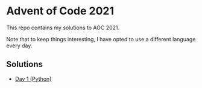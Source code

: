 # Advent of Code 2021

This repo contains my solutions to AOC 2021.

Note that to keep things interesting, I have opted to use a different language every day.

## Solutions

- [Day 1 (Python)](day-1/)

